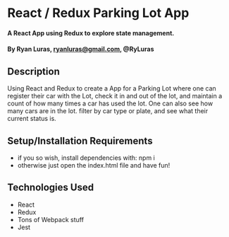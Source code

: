 # React / Redux Parking Lot App

#### A React App using Redux to explore state management.

#### By **Ryan Luras, ryanluras@gmail.com, @RyLuras**

## Description

Using React and Redux to create a App for a Parking Lot where one can register their car with the Lot, check it in and out of the lot, and maintain a count of how many times a car has used the lot. One can also see how many cars are in the lot. filter by car type or plate, and see what their current status is.

## Setup/Installation Requirements

- if you so wish, install dependencies with: npm i
- otherwise just open the index.html file and have fun!

## Technologies Used

- React
- Redux
- Tons of Webpack stuff
- Jest
